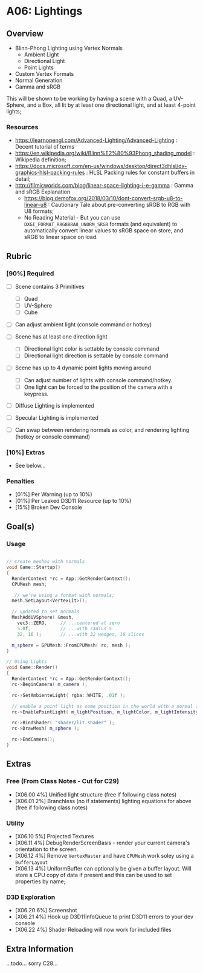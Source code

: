 A06: Lightings
======

## Overview
- Blinn-Phong Lighting using Vertex Normals
  - Ambient Light
  - Directional Light
  - Point Lights
- Custom Vertex Formats
- Normal Generation 
- Gamma and sRGB

This will be shown to be working by having a scene with a Quad, a UV-Sphere, and a Box, all lit by at least one directional light, and at least 4-point lights; 


### Resources
- https://learnopengl.com/Advanced-Lighting/Advanced-Lighting : Decent tutorial of terms
- https://en.wikipedia.org/wiki/Blinn%E2%80%93Phong_shading_model : Wikipedia definition; 
- https://docs.microsoft.com/en-us/windows/desktop/direct3dhlsl/dx-graphics-hlsl-packing-rules : HLSL Packing rules for constant buffers in detail; 
- http://filmicworlds.com/blog/linear-space-lighting-i-e-gamma : Gamma and sRGB Explanation
  - https://blog.demofox.org/2018/03/10/dont-convert-srgb-u8-to-linear-u8 : Cautionary Tale about pre-converting sRGB to RGB with U8 formats; 
  - No Reading Material - But you can use `DXGI_FORMAT_R8G8B8A8_UNORM_SRGB` formats (and equivalent) to automatically convert linear values to sRGB space on store, and sRGB to linear space on load. 

## Rubric

### [90%] Required
- [ ] Scene contains 3 Primitives
    - [ ] Quad
    - [ ] UV-Sphere
    - [ ] Cube
- [ ] Can adjust ambient light (console command or hotkey)
- [ ] Scene has at least one direction light
    - [ ] Directional light color is settable by console command
    - [ ] Directional light direction is settable by console command
- [ ] Scene has up to 4 dynamic point lights moving around
    - [ ] Can adjust number of lights with console command/hotkey. 
    - [ ] One light can be forced to the position of the camera with a keypress.
- [ ] Diffuse Lighting is implemented
- [ ] Specular Lighting is implemented 
- [ ] Can swap between rendering normals as color, and rendering lighting (hotkey or console command)


### [10%] Extras 
- See below...

### Penalties
- [01%] Per Warning (up to 10%)
- [01%] Per Leaked D3D11 Resource (up to 10%)
- [15%] Broken Dev Console


## Goal(s)

### Usage

```cpp

// create meshes with normals
void Game::Startup()
{
  RenderContext *rc = App::GetRenderContext(); 
  CPUMesh mesh; 

   // we're using a format with normals; 
  mesh.SetLayout<VertexLit>(); 

  // updated to set normals
  MeshAddUVSphere( &mesh, 
    vec3::ZERO,     // ...centered at zero 
    5.0f,           // ...with radius 5 
    32, 16 );       // ...with 32 wedges, 16 slices 

  m_sphere = GPUMesh::FromCPUMesh( rc, mesh ); 
}

// Using Lights
void Game::Render()
{
  RenderContext *rc = App::GetRenderContext(); 
  rc->BeginCamera( m_camera ); 

  rc->SetAmbienteLight( rgba::WHITE, .01f ); 

  // enable a point light as some position in the world with a normal quadratic falloff; 
  rc->EnablePointLight( m_lightPosition, m_lightColor, m_lightIntensity, vec3(0.0f, 0.0f, 1.0f) );

  rc->BindShader( "shader/lit.shader" ); 
  rc->DrawMesh( m_sphere ); 

  rc->EndCamera(); 
}
```


## Extras

### Free (From Class Notes - Cut for C29)
- [X06.00  4%] Unified light structure (free if following class notes)
- [X06.01  2%] Branchless (no if statements) lighting equations for above (free if following class notes)

### Utility
- [X06.10  5%] Projected Textures
- [X06.11  4%] DebugRenderScreenBasis - render your current camera's orientation to the screen. 
- [X06.12  4%] Remove `VertexMaster` and have `CPUMesh` work soley using a `BufferLayout`
- [X06.13  4%] UniformBuffer can optionally be given a buffer layout.  Will store a CPU copy of data if present and this can be used to set properties by name; 

### D3D Exploration
- [X06.20  6%] Screenshot
- [X06.21  4%] Hook up D3D11InfoQueue to print D3D11 errors to your dev console
- [X06.22  4%] Shader Reloading will now work for included files


## Extra Information
...todo... sorry C28...
